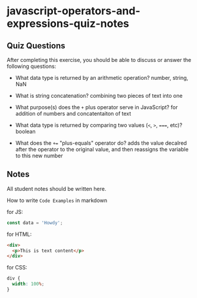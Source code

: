 # javascript-operators-and-expressions-quiz-notes

## Quiz Questions

After completing this exercise, you should be able to discuss or answer the following questions:

- What data type is returned by an arithmetic operation?
  number, string, NaN

- What is string concatenation?
  combining two pieces of text into one

- What purpose(s) does the `+` plus operator serve in JavaScript?
  for addition of numbers and concatentaiton of text

- What data type is returned by comparing two values (`<`, `>`, `===`, etc)?
  boolean

- What does the `+=` "plus-equals" operator do?
  adds the value decalred after the operator to the original value, and then reassigns the variable to this new number

## Notes

All student notes should be written here.

How to write `Code Examples` in markdown

for JS:

```javascript
const data = 'Howdy';
```

for HTML:

```html
<div>
  <p>This is text content</p>
</div>
```

for CSS:

```css
div {
  width: 100%;
}
```

